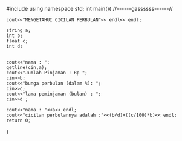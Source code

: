 #include <iostream>
using namespace std;
int main(){
	//------gassssss------//
	
	cout<<"MENGETAHUI CICILAN PERBULAN"<< endl<< endl;
	
	string a;
	int b;
	float c;
	int d;
	
	
	cout<<"nama : ";
	getline(cin,a);
	cout<<"Jumlah Pinjaman : Rp ";
	cin>>b;
	cout<<"bunga perbulan (dalam %): ";
	cin>>c;
	cout<<"lama peminjaman (bulan) : ";
	cin>>d ;
	
	cout<<"nama : "<<a<< endl;
	cout<<"cicilan perbulannya adalah :"<<(b/d)+((c/100)*b)<< endl;
	return 0;
}
